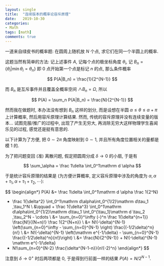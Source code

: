 ```yaml
---
layout: single
title:  "连续版本的概率论容斥原理"
date:   2019-10-30
categories:
- Math
tags: [math]
comments: true
---
```

一道来自绿皮书的概率题: 
在圆周上随机放 $N$ 个点, 求它们在同一个半圆上的概率. 

这题当然有简单的方法: 记上述事件 $A$, 记每个点的极坐标角度 $\theta_i$, 
记 $B_n = \{\theta_i | \min \theta_i = \theta_n\}$ 
即 0 点开始第一个点是标记 $n$ 的点, 那么条件概率

$$
P(A|B_n) = \frac{1}{2^{N-1}}
$$

而 $B_n$ 是互斥事件并且覆盖全概率空间 $\land B_n = \Omega$, 所以

$$
P(A) = \sum_n P(A|B_n) = \frac{N}{2^{N-1}}
$$

然而我在做题时, 本办法没有想到 $B_n$ 这样的划分, 而是设想在半圆 
$\alpha \le \theta \le \alpha + \pi$ 上计算概率, 然后用容斥原理计算结果. 
然而, 传统的容斥原理并没有连续变量的版本... 
试图克服/推广的过程中, 出现了产生无穷大, 再消除无穷大这样物理学生喜闻乐见的过程, 
感觉还是挺有意思的. 

以下计算为了方便, 把 $0\sim 2\pi$ 角度映射到 $0\sim 1$, 
并且所有角度位置相关的量都是模 $1$ 的. 

为了把问题变回 (准) 离散问题, 假定把圆周分成 $\delta \to 0$ 的小扇, 于是有

$$
\sum_\alpha = \frac 1\delta \int_0^1\mathrm d \alpha
$$

于是统计容斥原理的结果是 (为方便计算概率, 定义容斥原理中涉及的角度为 
$\alpha, \alpha+\tau_1, \alpha+\tau_1+\tau_2, \cdots$): 

$$
\begin{align*}
P(A) &= \frac 1\delta \int_0^1\mathrm d \alpha \frac 1{2^N}
- \frac 1{\delta^2}
\int_0^1\mathrm d\alpha\int_0^{1/2}\mathrm d\tau_1 \,\tau_1^N \\
&\qquad + \frac 1{\delta^3}
\int_0^1\mathrm d\alpha\int_0^{1/2}\mathrm d\tau_1 
\int_0^{\tau_1}\mathrm d \tau_2 \,\tau_2^N - \cdots \\
&= \sum_{n=0}^\infty 
(-)^n \frac 1{\delta^{n+1}} \frac{N!}{(N+n)!} \frac 1{2^{N+n}} \\
&= N!(-\delta)^{N-1} \left(\sum_{n=0}^\infty - \sum_{n=0}^{N-1}
\right) \frac{(-1/2\delta)^n}{n!} \\
&= N!(-\delta)^{N-1} \left(\mathrm e^{-1/\delta} - 
\sum_{n=0}^{N-1} \frac{(-1/2\delta)^n}{n!}\right) \\
&= \frac{N}{2^{N-1}} + N!(-\delta)^{N-1} \mathrm e^{-1/\delta}
- N!\sum_{n=0}^{N-2} \frac{\delta^{N-1-n}}{n!(-2)^n} 
\end{align*}
$$

注意到 $\delta\to 0^+$ 时后两项都是 $0$, 于是得到行前面一样的结果 $P(A) = N/2^{N-1}$. 